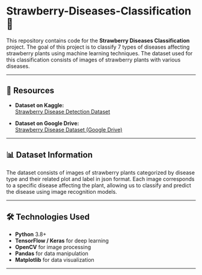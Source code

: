 # Strawberry-Diseases-Classification 🍓

This repository contains code for the **Strawberry Diseases Classification** project. The goal of this project is to classify 7 types of diseases affecting strawberry plants using machine learning techniques. The dataset used for this classification consists of images of strawberry plants with various diseases.

---

## 🔗 Resources

- **Dataset on Kaggle:**  
  [Strawberry Disease Detection Dataset](https://www.kaggle.com/datasets/usmanafzaal/strawberry-disease-detection-dataset)
  
- **Dataset on Google Drive:**  
  [Strawberry Disease Dataset (Google Drive)](https://drive.google.com/drive/folders/1YXG6amRbw0KCypvklFpwD6F7osmrqu4j?usp=sharing)

---

## 📊 Dataset Information

The dataset consists of images of strawberry plants categorized by disease type and their related plot and label in json format. Each image corresponds to a specific disease affecting the plant, allowing us to classify and predict the disease using image recognition models.

---

## 🛠️ Technologies Used

- **Python** 3.8+
- **TensorFlow / Keras** for deep learning
- **OpenCV** for image processing
- **Pandas** for data manipulation
- **Matplotlib** for data visualization

---



